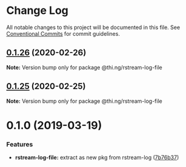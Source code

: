 # Change Log

All notable changes to this project will be documented in this file.
See [Conventional Commits](https://conventionalcommits.org) for commit guidelines.

## [0.1.26](https://github.com/thi-ng/umbrella/compare/@thi.ng/rstream-log-file@0.1.25...@thi.ng/rstream-log-file@0.1.26) (2020-02-26)

**Note:** Version bump only for package @thi.ng/rstream-log-file





## [0.1.25](https://github.com/thi-ng/umbrella/compare/@thi.ng/rstream-log-file@0.1.24...@thi.ng/rstream-log-file@0.1.25) (2020-02-25)

**Note:** Version bump only for package @thi.ng/rstream-log-file





# 0.1.0 (2019-03-19)

### Features

* **rstream-log-file:** extract as new pkg from rstream-log ([7b76b37](https://github.com/thi-ng/umbrella/commit/7b76b37))
